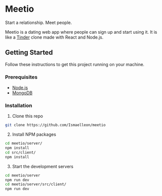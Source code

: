 # Meetio
Start a relationship. Meet people.

Meetio is a dating web app where people can sign up and
start using it. It is like a [Tinder](https://tinder.com) clone made with React and Node.js.

## Getting Started
Follow these instructions to get this project running on your machine.

### Prerequisites
 - [Node.js](https://nodejs.org)
 - [MongoDB](https://mongodb.com)

### Installation
1. Clone this repo
```sh
git clone https://github.com/Ismaelleon/meetio
```

2. Install NPM packages
```sh
cd meetio/server/
npm install
cd src/client/
npm install
```

3. Start the development servers
```sh
cd meetio/server
npm run dev 
cd meetio/server/src/client/
npm run dev
```

